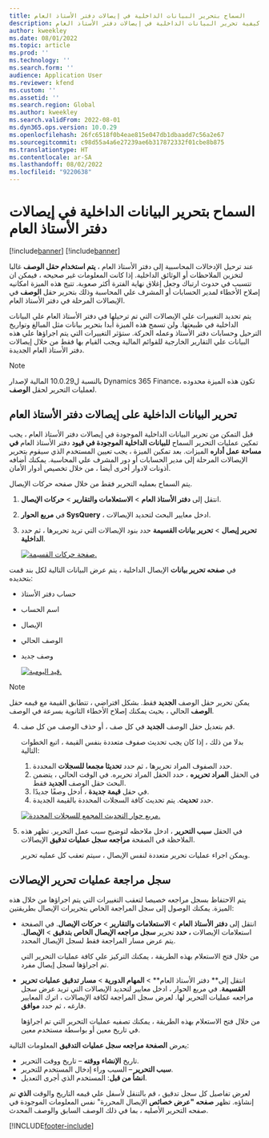 ```yaml
---
title: السماح بتحرير البيانات الداخلية في إيصالات دفتر الأستاذ العام
description: توفر هذه المقالة معلومات حول كيفية تحرير البيانات الداخلية في إيصالات دفتر الأستاذ العام.
author: kweekley
ms.date: 08/01/2022
ms.topic: article
ms.prod: ''
ms.technology: ''
ms.search.form: ''
audience: Application User
ms.reviewer: kfend
ms.custom: ''
ms.assetid: ''
ms.search.region: Global
ms.author: kweekley
ms.search.validFrom: 2022-08-01
ms.dyn365.ops.version: 10.0.29
ms.openlocfilehash: 26fc6518f0b4eae815e047db1dbaadd7c56a2e67
ms.sourcegitcommit: c98d55a4a6e27239ae6b317872332f01cbe8b875
ms.translationtype: HT
ms.contentlocale: ar-SA
ms.lasthandoff: 08/02/2022
ms.locfileid: "9220638"
---
```

# <a name="allow-edits-to-internal-data-on-general-ledger-vouchers"></a>السماح بتحرير البيانات الداخلية في إيصالات دفتر الأستاذ العام

[!include[banner](../includes/banner.md)]
[!include[banner](../includes/preview-banner.md)]


عند ترحيل الإدخالات المحاسبية إلى دفتر الأستاذ العام ، **يتم استخدام حقل الوصف** غالبا لتخزين الملاحظات أو الوثائق الداخلية. إذا كانت المعلومات غير صحيحه ، فيمكن ان تتسبب في حدوث ارتباك وجعل إغلاق نهاية الفترة أكثر صعوبة. تتيح هذه الميزة امكانيه إصلاح الأخطاء لمدير الحسابات أو المشرف علي المحاسبة وذلك بتحرير حقل **الوصف** في الإيصالات المرحلة في دفتر الأستاذ العام.

يتم تحديد التغييرات علي الإيصالات التي تم ترحيلها في دفتر الأستاذ العام علي البيانات الداخلية في طبيعتها. ولن تسمح هذه الميزة أبدا بتحرير بيانات مثل المبالغ وتواريخ الترحيل وحسابات دفتر الأستاذ وعمله الحركة. ستؤثر التغييرات التي يتم اجراؤها علي هذه البيانات علي التقارير الخارجية للقوائم المالية ويجب القيام بها فقط من خلال إيصالات دفتر الأستاذ العام الجديدة.

> [!NOTE]
> بالنسبة ل10.0.29 المالية لإصدار Dynamics 365 Finance، تكون هذه الميزة محدوده لعمليات التحرير لحقل **الوصف**.

## <a name="edit-internal-data-on-general-ledger-vouchers"></a>تحرير البيانات الداخلية على إيصالات دفتر الأستاذ العام

قبل التمكن من تحرير البيانات الداخلية الموجودة في إيصالات دفتر الأستاذ العام ، يجب تمكين عمليات التحرير السماح **للبيانات الداخلية الموجودة في قيود** دفتر الأستاذ العام **في مساحة عمل أداره** الميزات.
بعد تمكين الميزة ، يجب تعيين المستخدم الذي سيقوم بتحرير الإيصالات المرحلة إلى مدير الحسابات أو دور المشرف علي المحاسبة. يمكنك أضافه أذونات لادوار أخرى أيضا ، من خلال تخصيص أدوار الأمان.

يتم السماح بعمليه التحرير فقط من خلال صفحه حركات الإيصال.

1. انتقل إلى **دفتر الأستاذ العام** > **الاستعلامات والتقارير** > **حركات الإيصال**.
2. في **مربع الحوار SysQuery** ، ادخل معايير البحث لتحديد الإيصالات.
3. حدد بنود الإيصالات التي تريد تحريرها ، ثم حدد **‎تحرير إيصال** > **تحرير بيانات القسيمة الداخلية**.

    [![صفحة حركات القسيمة.](./media/voucher-transactions-page.png)](./media/voucher-transactions-page.png)
    
في **صفحه تحرير بيانات** الإيصال الداخلية ، يتم عرض البيانات التالية لكل بند قمت بتحديده:
  
  - حساب دفتر الأستاذ
  - اسم الحساب
  - الإيصال
  - الوصف الحالي
  - وصف جديد

    [![قيد اليومية.](./media/edit-internal-voucher-data.png)](./media/edit-internal-voucher-data.png)
    
> [!NOTE]
> يمكن تحرير حقل الوصف **الجديد** فقط. بشكل افتراضي ، تتطابق القيمة مع قيمه حقل **الوصف** الحالي ، بحيث يمكنك إصلاح الأخطاء الثانوية بسرعة في الوصف.

4. قم بتعديل حقل الوصف **الجديد** في كل صف ، أو حذف الوصف من كل صف.

   بدلا من ذلك ، إذا كان يجب تحديث صفوف متعددة بنفس القيمة ، اتبع الخطوات التالية:

      1. حدد الصفوف المراد تحريرها ، ثم حدد **تحديثا مجمعا للسجلات** المحددة.
      2. في الحقل **المراد تحريره** ، حدد الحقل المراد تحريره. في الوقت الحالي ، يتضمن البحث حقل الوصف **الجديد** فقط.
      3. في حقل **قيمة جديدة** ، أدخل وصفًا جديدًا.
      4. حدد **تحديث**. يتم تحديث كافة السجلات المحددة بالقيمة الجديدة.

      [![مربع حوار التحديث المجمع للسجلات المحددة.](./media/bulk-update-selected-records.png)](./media/bulk-update-selected-records.png)
    
5. في الحقل **سبب التحرير** ، ادخل ملاحظه لتوضيح سبب عمل التحرير. تظهر هذه الملاحظة في الصفحة **مراجعه سجل عمليات تدقيق** الإيصالات.

   ويمكن اجراء عمليات تحرير متعددة لنفس الإيصال ، سيتم تعقب كل عمليه تحرير.

## <a name="audit-trail-of-voucher-edits"></a>سجل مراجعة عمليات تحرير الإيصالات

يتم الاحتفاظ بسجل مراجعه خصيصا لتعقب التغييرات التي يتم اجراؤها من خلال هذه الميزة. يمكنك الوصول إلى سجل المراجعة الخاص بتحريرات الإيصال بطريقتين:

  - انتقل إلى **دفتر الأستاذ العام** > **الاستعلامات والتقارير** > **حركات الإيصال**. في الصفحة استعلامات الإيصالات **، حدد** تحرير **سجل مراجعه الإيصال الخاص بتدقيق** > **الإيصال**. يتم عرض مسار المراجعة فقط لسجل الإيصال المحدد. 
   
    من خلال فتح الاستعلام بهذه الطريقة ، يمكنك التركيز علي كافة عمليات التحرير التي تم اجراؤها لسجل إيصال مفرد.
  
  - انتقل إلى** دفتر الأستاذ العام** > **المهام الدورية** > **مسار تدقيق عمليات تحرير القسيمة**. في مربع الحوار ، ادخل معايير لتحديد الإيصالات التي تريد عرض سجل مراجعه عمليات التحرير لها. لعرض سجل المراجعة لكافة الإيصالات ، اترك المعايير فارغه ، ثم حدد **موافق**. 
    
    من خلال فتح الاستعلام بهذه الطريقة ، يمكنك تصفيه عمليات التحرير التي تم اجراؤها في تاريخ معين أو بواسطة مستخدم معين.

يعرض **الصفحة مراجعه سجل عمليات التدقيق** المعلومات التالية:

- تاريخ **الإنشاء ووقته** – تاريخ ووقت التحرير.
- **سبب التحرير** – السبب وراء إدخال المستخدم للتحرير.
- **انشأ من قبل**: المستخدم الذي أجرى التعديل.

لعرض تفاصيل كل سجل تدقيق ، قم بالتنقل لأسفل علي قيمه التاريخ والوقت **الذي** تم إنشاؤه. تظهر **صفحه "عرض خصائص** الإيصال المحررة" نفس المعلومات الموجودة في صفحه التحرير الأصليه ، بما في ذلك الوصف السابق والوصف المحدث.


[!INCLUDE[footer-include](../../includes/footer-banner.md)]
